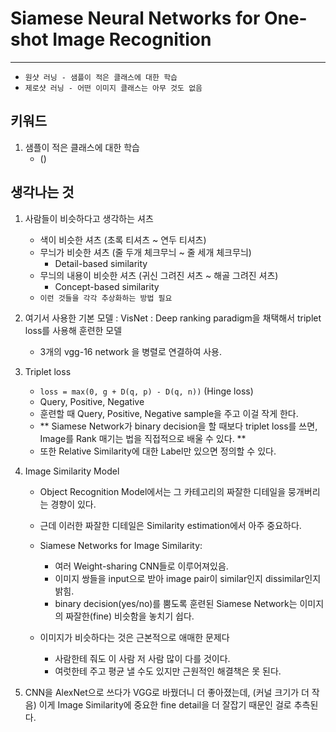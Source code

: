 # Siamese Neural Networks for One-shot Image Recognition #
----
- `원샷 러닝 - 샘플이 적은 클래스에 대한 학습`
- `제로샷 러닝 - 어떤 이미지 클래스는 아무 것도 없음`

## 키워드 ##
1. 샘플이 적은 클래스에 대한 학습
    - ()

## 생각나는 것 ##
1. 사람들이 비슷하다고 생각하는 셔츠
    - 색이 비슷한 셔츠 (초록 티셔츠 ~ 연두 티셔츠)
    - 무늬가 비슷한 셔츠 (줄 두개 체크무늬 ~ 줄 세개 체크무늬)
        - Detail-based similarity
    - 무늬의 내용이 비슷한 셔츠 (귀신 그려진 셔츠 ~ 해골 그려진 셔츠)
        - Concept-based similarity
    - `이런 것들을 각각 추상화하는 방법 필요`

2. 여기서 사용한 기본 모델 : VisNet : Deep ranking paradigm을 채택해서 triplet loss를 사용해 훈련한 모델
    - 3개의 vgg-16 network 을 병렬로 연결하여 사용.

3. Triplet loss
    - `loss = max(0, g + D(q, p) - D(q, n))` (Hinge loss)
    - Query, Positive, Negative
    - 훈련할 때 Query, Positive, Negative sample을 주고 이걸 작게 한다.
    - ** Siamese Network가 binary decision을 할 때보다 triplet loss를 쓰면, Image를 Rank 매기는 법을 직접적으로 배울 수 있다. **
    - 또한 Relative Similarity에 대한 Label만 있으면 정의할 수 있다.
4. Image Similarity Model
    - Object Recognition Model에서는 그 카테고리의 짜잘한 디테일을 뭉개버리는 경향이 있다.
    - 근데 이러한 짜잘한 디테일은 Similarity estimation에서 아주 중요하다.

    - Siamese Networks for Image Similarity:
        - 여러 Weight-sharing CNN들로 이루어져있음.
        - 이미지 쌍들을 input으로 받아 image pair이 similar인지 dissimilar인지 밝힘.
        - binary decision(yes/no)를 뿜도록 훈련된 Siamese Network는 이미지의 짜잘한(fine) 비슷함을 놓치기 쉽다.

    -  이미지가 비슷하다는 것은 근본적으로 애매한 문제다
        - 사람한테 줘도 이 사람 저 사람 많이 다를 것이다.
        - 여럿한테 주고 평균 낼 수도 있지만 근원적인 해결책은 못 된다.

5. CNN을 AlexNet으로 쓰다가 VGG로 바꿨더니 더 좋아졌는데, (커널 크기가 더 작음) 이게 Image Similarity에 중요한 fine detail을 더 잘잡기 때문인 걸로 추측된다.

